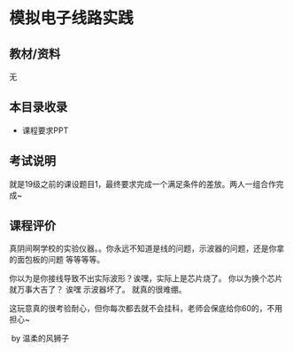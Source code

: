 # 模拟电子线路实践

## 教材/资料

无



## 本目录收录

- 课程要求PPT



## 考试说明

就是19级之前的课设题目1，最终要求完成一个满足条件的差放。两人一组合作完成~



## 课程评价

真阴间啊学校的实验仪器。。你永远不知道是线的问题，示波器的问题，还是你拿的面包板的问题 等等等等。

你以为是你接线导致不出实际波形？诶嘿，实际上是芯片烧了。 你以为换个芯片就万事大吉了？ 诶嘿 示波器坏了。 就真的很难绷。

这玩意真的很考验耐心，但你每次都去就不会挂科，老师会保底给你60的，不用担心~

​																																													by 温柔的风狮子

